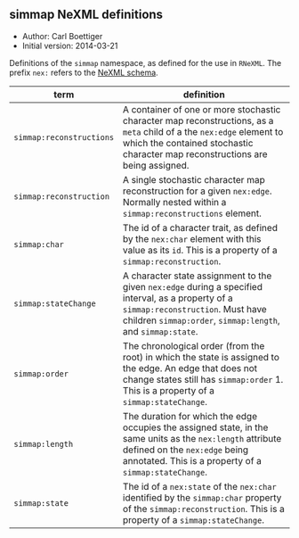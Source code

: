 ## simmap NeXML definitions 

- Author: Carl Boettiger
- Initial version: 2014-03-21



Definitions of the `simmap` namespace, as defined for the use in `RNeXML`. The prefix `nex:` refers to the [NeXML schema](http://www.nexml.org/2009).


  term               | definition
 ------------------- | -------------
 `simmap:reconstructions`   | A container of one or more stochastic character map reconstructions, as a `meta` child of a the `nex:edge` element to which the contained stochastic character map reconstructions are being assigned.
 `simmap:reconstruction`    | A single stochastic character map reconstruction for a given `nex:edge`. Normally nested within a `simmap:reconstructions` element.
 `simmap:char`              | The id of a character trait, as defined by the `nex:char` element with this value as its `id`. This is a property of a `simmap:reconstruction`.
 `simmap:stateChange`       | A character state assignment to the given `nex:edge` during a specified interval, as a property of a `simmap:reconstruction`. Must have children `simmap:order`, `simmap:length`, and `simmap:state`.
`simmap:order`              | The chronological order (from the root) in which the state is assigned to the edge.  An edge that does not change states still has `simmap:order` 1.   This is a property of a `simmap:stateChange`.  
`simmap:length`             | The duration for which the edge occupies the assigned state, in the same units as the `nex:length` attribute defined on the `nex:edge` being annotated. This is a property of a `simmap:stateChange`.  
 `simmap:state`             | The id of a `nex:state` of the `nex:char` identified by the `simmap:char` property of the `simmap:reconstruction`. This is a property of a `simmap:stateChange`.  
